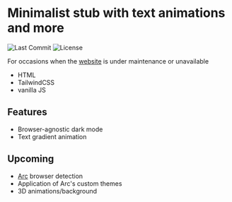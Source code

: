 # Minimalist stub with text animations and more
![Last Commit](https://img.shields.io/github/last-commit/bvndls/stub?style=flat-square&svg=true)
![License](https://img.shields.io/github/license/bvndls/stub?style=flat-square&svg=true)

For occasions when the [website](https://bvndls.com) is under maintenance or unavailable
- HTML
- TailwindCSS
- vanilla JS

## Features
- Browser-agnostic dark mode
- Text gradient animation

## Upcoming
- [Arc](https://arc.net/) browser detection
- Application of Arc's custom themes
- 3D animations/background
